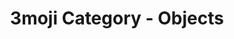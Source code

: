 ---
layout: category_objects
title: 3moji Category - Objects
permalink: objects.html
emoji: speech_balloon
---